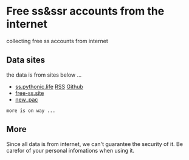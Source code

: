 # Free ss&ssr accounts from the internet

collecting free ss accounts from internet


## Data sites

the data is from sites below ...

* [ss.pythonic.life](https://ss.pythonic.life)   [RSS](https://raw.githubusercontent.com/AmazingDM/sub/master/ssrshare.com)   [Github](https://github.com/the0demiurge/ShadowSocksShare)
* [free-ss.site](https://free-ss.site)
* [new_pac](github.com/Alvin9999/new-pac/wiki/ss免费账号) 

`more is on way ...`

## More

Since all data is from internet, we can't guarantee the security of it. Be carefor of your personal infomations when using it.


